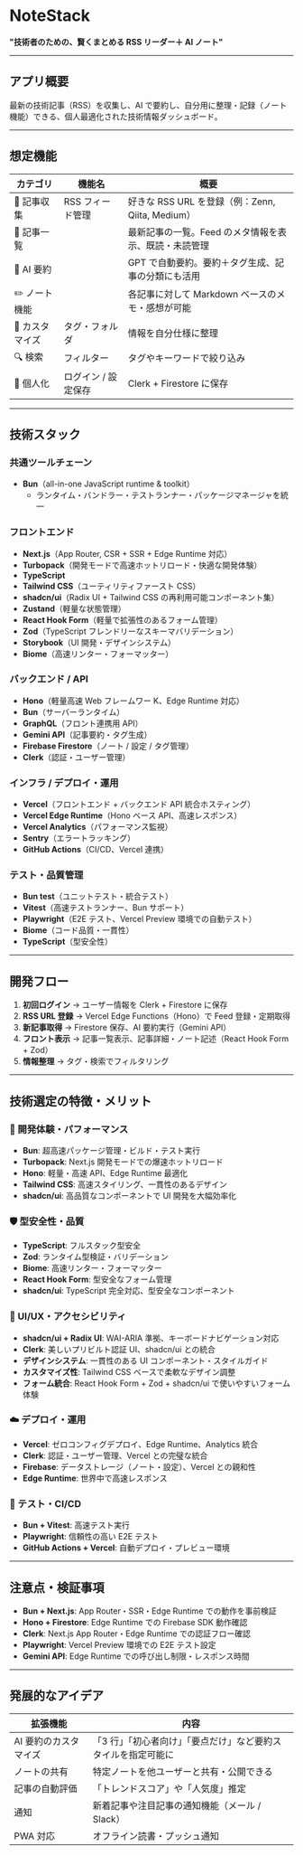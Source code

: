 # NoteStack

**"技術者のための、賢くまとめる RSS リーダー＋ AI ノート"**

---

## アプリ概要

最新の技術記事（RSS）を収集し、AI で要約し、自分用に整理・記録（ノート機能）できる、個人最適化された技術情報ダッシュボード。

---

## 想定機能

| カテゴリ        | 機能名              | 概要                                                  |
| --------------- | ------------------- | ----------------------------------------------------- |
| 🎒 記事収集     | RSS フィード管理    | 好きな RSS URL を登録（例：Zenn, Qiita, Medium）      |
| 📄 記事一覧     |                     | 最新記事の一覧。Feed のメタ情報を表示、既読・未読管理 |
| 🧠 AI 要約      |                     | GPT で自動要約。要約＋タグ生成、記事の分類にも活用    |
| ✏️ ノート機能   |                     | 各記事に対して Markdown ベースのメモ・感想が可能      |
| 🧭 カスタマイズ | タグ・フォルダ      | 情報を自分仕様に整理                                  |
| 🔍 検索         | フィルター          | タグやキーワードで絞り込み                            |
| 👤 個人化       | ログイン / 設定保存 | Clerk + Firestore に保存                              |

---

## 技術スタック

### 共通ツールチェーン

- **Bun**（all-in-one JavaScript runtime & toolkit）
  - ランタイム・バンドラー・テストランナー・パッケージマネージャを統一

### フロントエンド

- **Next.js**（App Router, CSR + SSR + Edge Runtime 対応）
- **Turbopack**（開発モードで高速ホットリロード・快適な開発体験）
- **TypeScript**
- **Tailwind CSS**（ユーティリティファースト CSS）
- **shadcn/ui**（Radix UI + Tailwind CSS の再利用可能コンポーネント集）
- **Zustand**（軽量な状態管理）
- **React Hook Form**（軽量で拡張性のあるフォーム管理）
- **Zod**（TypeScript フレンドリーなスキーマバリデーション）
- **Storybook**（UI 開発・デザインシステム）
- **Biome**（高速リンター・フォーマッター）

### バックエンド / API

- **Hono**（軽量高速 Web フレームワー K、Edge Runtime 対応）
- **Bun**（サーバーランタイム）
- **GraphQL**（フロント連携用 API）
- **Gemini API**（記事要約・タグ生成）
- **Firebase Firestore**（ノート / 設定 / タグ管理）
- **Clerk**（認証・ユーザー管理）

### インフラ / デプロイ・運用

- **Vercel**（フロントエンド + バックエンド API 統合ホスティング）
- **Vercel Edge Runtime**（Hono ベース API、高速レスポンス）
- **Vercel Analytics**（パフォーマンス監視）
- **Sentry**（エラートラッキング）
- **GitHub Actions**（CI/CD、Vercel 連携）

### テスト・品質管理

- **Bun test**（ユニットテスト・統合テスト）
- **Vitest**（高速テストランナー、Bun サポート）
- **Playwright**（E2E テスト、Vercel Preview 環境での自動テスト）
- **Biome**（コード品質・一貫性）
- **TypeScript**（型安全性）

---

## 開発フロー

1. **初回ログイン** → ユーザー情報を Clerk + Firestore に保存
2. **RSS URL 登録** → Vercel Edge Functions（Hono）で Feed 登録・定期取得
3. **新記事取得** → Firestore 保存、AI 要約実行（Gemini API）
4. **フロント表示** → 記事一覧表示、記事詳細・ノート記述（React Hook Form + Zod）
5. **情報整理** → タグ・検索でフィルタリング

---

## 技術選定の特徴・メリット

### 🚀 開発体験・パフォーマンス

- **Bun**: 超高速パッケージ管理・ビルド・テスト実行
- **Turbopack**: Next.js 開発モードでの爆速ホットリロード
- **Hono**: 軽量・高速 API、Edge Runtime 最適化
- **Tailwind CSS**: 高速スタイリング、一貫性のあるデザイン
- **shadcn/ui**: 高品質なコンポーネントで UI 開発を大幅効率化

### 🛡️ 型安全性・品質

- **TypeScript**: フルスタック型安全
- **Zod**: ランタイム型検証・バリデーション
- **Biome**: 高速リンター・フォーマッター
- **React Hook Form**: 型安全なフォーム管理
- **shadcn/ui**: TypeScript 完全対応、型安全なコンポーネント

### 🎨 UI/UX・アクセシビリティ

- **shadcn/ui + Radix UI**: WAI-ARIA 準拠、キーボードナビゲーション対応
- **Clerk**: 美しいプリビルト認証 UI、shadcn/ui との統合
- **デザインシステム**: 一貫性のある UI コンポーネント・スタイルガイド
- **カスタマイズ性**: Tailwind CSS ベースで柔軟なデザイン調整
- **フォーム統合**: React Hook Form + Zod + shadcn/ui で使いやすいフォーム体験

### ☁️ デプロイ・運用

- **Vercel**: ゼロコンフィグデプロイ、Edge Runtime、Analytics 統合
- **Clerk**: 認証・ユーザー管理、Vercel との完璧な統合
- **Firebase**: データストレージ（ノート・設定）、Vercel との親和性
- **Edge Runtime**: 世界中で高速レスポンス

### 🧪 テスト・CI/CD

- **Bun + Vitest**: 高速テスト実行
- **Playwright**: 信頼性の高い E2E テスト
- **GitHub Actions + Vercel**: 自動デプロイ・プレビュー環境

---

## 注意点・検証事項

- **Bun + Next.js**: App Router・SSR・Edge Runtime での動作を事前検証
- **Hono + Firestore**: Edge Runtime での Firebase SDK 動作確認
- **Clerk**: Next.js App Router・Edge Runtime での認証フロー確認
- **Playwright**: Vercel Preview 環境での E2E テスト設定
- **Gemini API**: Edge Runtime での呼び出し制限・レスポンス時間

---

## 発展的なアイデア

| 拡張機能              | 内容                                                           |
| --------------------- | -------------------------------------------------------------- |
| AI 要約のカスタマイズ | 「3 行」「初心者向け」「要点だけ」など要約スタイルを指定可能に |
| ノートの共有          | 特定ノートを他ユーザーと共有・公開できる                       |
| 記事の自動評価        | 「トレンドスコア」や「人気度」推定                             |
| 通知                  | 新着記事や注目記事の通知機能（メール / Slack）                 |
| PWA 対応              | オフライン読書・プッシュ通知                                   |
